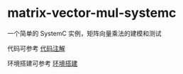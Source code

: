 # matrix-vector-mul-systemc
一个简单的 SystemC 实例，矩阵向量乘法的建模和测试

代码可参考 [代码注解](./Introduction.md)

环境搭建可参考 [环境搭建](./SystemC环境搭建.md)
